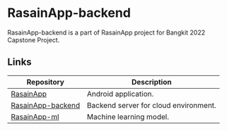 # RasainApp-backend

RasainApp-backend is a part of RasainApp project for Bangkit 2022 Capstone Project.

## Links

| Repository | Description |
| --- | --- |
| [RasainApp](https://github.com/ChristanFarel/RasainApp) | Android application. |
| [RasainApp-backend](https://github.com/andikabahari/RasainApp-backend) | Backend server for cloud environment. |
| [RasainApp-ml](https://github.com/agistarakha/RasainApp-ml) | Machine learning model. |

